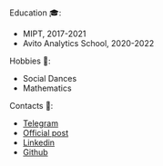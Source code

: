 Education 🎓:
* MIPT, 2017-2021
* Avito Analytics School, 2020-2022

Hobbies 🎲:
* Social Dances
* Mathematics

Contacts :
* [Telegram](t.me/ykvr2)
* [Official post](mailto:zhestov.ea@phystech.edu)
* [Linkedin](linkedin.com/in/yk4r2/)
* [Github](github.com/yk4r2)
